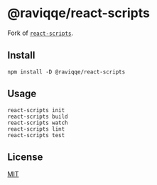 # @raviqqe/react-scripts

Fork of [`react-scripts`](https://github.com/facebook/create-react-app/tree/master/packages/react-scripts).

## Install

```
npm install -D @raviqqe/react-scripts
```

## Usage

```
react-scripts init
react-scripts build
react-scripts watch
react-scripts lint
react-scripts test
```

## License

[MIT](LICENSE)
